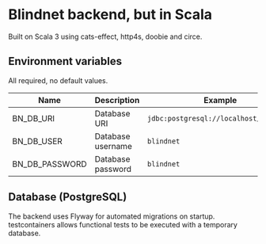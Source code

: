 # Blindnet backend, but in Scala

Built on Scala 3 using cats-effect, http4s, doobie and circe.

## Environment variables

All required, no default values.

| Name           | Description       | Example                                |
|----------------|-------------------|----------------------------------------|
| BN_DB_URI      | Database URI      | `jdbc:postgresql://localhost/blindnet` |
| BN_DB_USER     | Database username | `blindnet`                             |
| BN_DB_PASSWORD | Database password | `blindnet`                             |


## Database (PostgreSQL)

The backend uses Flyway for automated migrations on startup.
testcontainers allows functional tests to be executed with a temporary database.